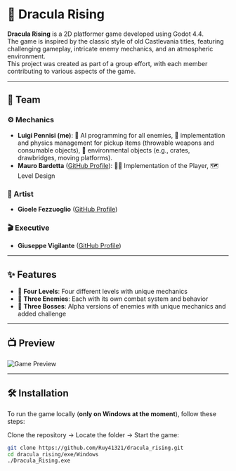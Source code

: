# 🦇 Dracula Rising

**Dracula Rising** is a 2D platformer game developed using Godot 4.4.  
The game is inspired by the classic style of old Castlevania titles, featuring challenging gameplay, intricate enemy mechanics, and an atmospheric environment.  
This project was created as part of a group effort, with each member contributing to various aspects of the game.

---

## 👥 Team

### ⚙️ Mechanics
- **Luigi Pennisi (me)**: 🧠 AI programming for all enemies, 🎯 implementation and physics management for pickup items (throwable weapons and consumable objects), 🧱 environmental objects (e.g., crates, drawbridges, moving platforms).
- **Mauro Bardetta** ([GitHub Profile](https://github.com/mbardett)): 🧍‍♂️ Implementation of the Player, 🗺️ Level Design

### 🎨 Artist
- **Gioele Fezzuoglio** ([GitHub Profile](https://github.com/gfezzuog))

### 🎬 Executive
- **Giuseppe Vigilante** ([GitHub Profile](https://github.com/GiuseppeVig))

---

## ✨ Features

- 🏰 **Four Levels**: Four different levels with unique mechanics
- 👾 **Three Enemies**: Each with its own combat system and behavior
- 🧛 **Three Bosses**: Alpha versions of enemies with unique mechanics and added challenge

---

## 📺 Preview

![Game Preview](extra/preview.gif)

---

## 🛠️ Installation

To run the game locally (**only on Windows at the moment**), follow these steps:

Clone the repository → Locate the folder → Start the game:

```bash
git clone https://github.com/Ruy41321/dracula_rising.git
cd dracula_rising/exe/Windows
./Dracula_Rising.exe
